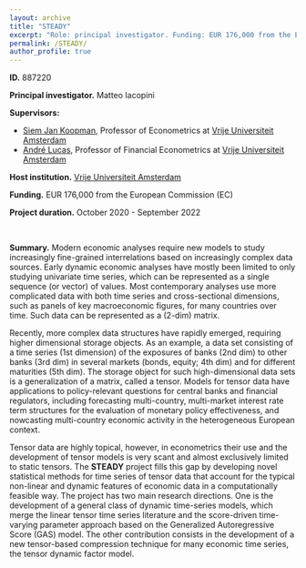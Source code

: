 ```yaml
---
layout: archive
title: "STEADY"
excerpt: "Role: principal investigator. Funding: EUR 176,000 from the European Commission (EC). Project duration: Oct 2020 - Sep 2022."
permalink: /STEADY/
author_profile: true
---
```


**ID.** 887220

**Principal investigator.**  Matteo Iacopini

**Supervisors:**
* [Siem Jan Koopman](https://sjkoopman.net), Professor of Econometrics at [Vrije Universiteit Amsterdam](https://vu.nl/en/about-vu/faculties/school-of-business-and-economics)
* [André Lucas](https://personal.vu.nl/a.lucas/), Professor of Financial Econometrics at [Vrije Universiteit Amsterdam](https://vu.nl/en/about-vu/faculties/school-of-business-and-economics)


**Host institution.** [Vrije Universiteit Amsterdam](https://vu.nl/en/about-vu/faculties/school-of-business-and-economics)


**Funding.** EUR 176,000 from the European Commission (EC)


**Project duration.** October 2020 - September 2022


&nbsp;

**Summary.**
Modern economic analyses require new models to study increasingly fine-grained interrelations based on increasingly complex data sources. Early dynamic economic analyses have mostly been limited to only studying univariate time series, which can be represented as a single sequence (or vector) of values. Most contemporary analyses use more complicated data with both time series and cross-sectional dimensions, such as panels of key macroeconomic figures, for many countries over time. Such data can be represented as a (2-dim) matrix.

Recently, more complex data structures have rapidly emerged, requiring higher dimensional storage objects. As an example, a data set consisting of a time series (1st dimension) of the exposures of banks (2nd dim) to other banks (3rd dim) in several markets (bonds, equity; 4th dim) and for different maturities (5th dim). The storage object for such high-dimensional data sets is a generalization of a matrix, called a tensor.
Models for tensor data have applications to policy-relevant questions for central banks and financial regulators, including forecasting multi-country, multi-market interest rate term structures for the evaluation of monetary policy effectiveness, and nowcasting multi-country economic activity in the heterogeneous European context.

Tensor data are highly topical, however, in econometrics their use and the development of tensor models is very scant and almost exclusively limited to static tensors.
The **STEADY** project fills this gap by developing novel statistical methods for time series of tensor data that account for the typical non-linear and dynamic features of economic data in a computationally feasible way.
The project has two main research directions.
One is the development of a general class of dynamic time-series models, which merge the linear tensor time series literature and the score-driven time-varying parameter approach based on the Generalized Autoregressive Score (GAS) model. The other contribution consists in the development of a new tensor-based compression technique for many economic time series, the tensor dynamic factor model. 

